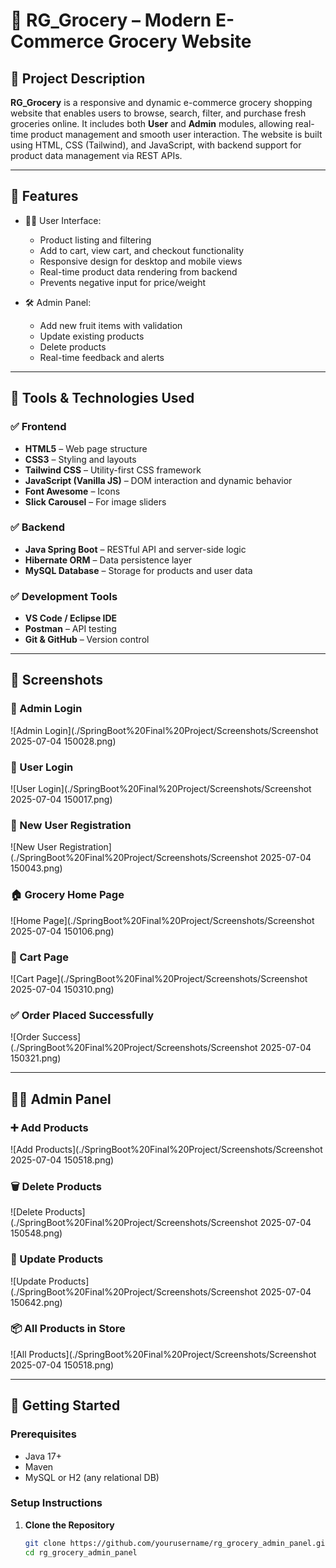 # 🛒 RG_Grocery – Modern E-Commerce Grocery Website

## 📘 Project Description

**RG_Grocery** is a responsive and dynamic e-commerce grocery shopping website that enables users to browse, search, filter, and purchase fresh groceries online. It includes both **User** and **Admin** modules, allowing real-time product management and smooth user interaction. The website is built using HTML, CSS (Tailwind), and JavaScript, with backend support for product data management via REST APIs.

---

## 🚀 Features

- 🧑‍💻 User Interface:
  - Product listing and filtering
  - Add to cart, view cart, and checkout functionality
  - Responsive design for desktop and mobile views
  - Real-time product data rendering from backend
  - Prevents negative input for price/weight

- 🛠️ Admin Panel:
  - Add new fruit items with validation
  - Update existing products
  - Delete products
  - Real-time feedback and alerts

---

## 🧰 Tools & Technologies Used

### ✅ Frontend
- **HTML5** – Web page structure
- **CSS3** – Styling and layouts
- **Tailwind CSS** – Utility-first CSS framework
- **JavaScript (Vanilla JS)** – DOM interaction and dynamic behavior
- **Font Awesome** – Icons
- **Slick Carousel** – For image sliders

### ✅ Backend
- **Java Spring Boot** – RESTful API and server-side logic
- **Hibernate ORM** – Data persistence layer
- **MySQL Database** – Storage for products and user data

### ✅ Development Tools
- **VS Code / Eclipse IDE**
- **Postman** – API testing
- **Git & GitHub** – Version control

---

## 📸 Screenshots

### 🔐 Admin Login
![Admin Login](./SpringBoot%20Final%20Project/Screenshots/Screenshot 2025-07-04 150028.png)

### 🔐 User Login
![User Login](./SpringBoot%20Final%20Project/Screenshots/Screenshot 2025-07-04 150017.png)

### 📝 New User Registration
![New User Registration](./SpringBoot%20Final%20Project/Screenshots/Screenshot 2025-07-04 150043.png)

### 🏠 Grocery Home Page
![Home Page](./SpringBoot%20Final%20Project/Screenshots/Screenshot 2025-07-04 150106.png)

### 🛒 Cart Page
![Cart Page](./SpringBoot%20Final%20Project/Screenshots/Screenshot 2025-07-04 150310.png)

### ✅ Order Placed Successfully
![Order Success](./SpringBoot%20Final%20Project/Screenshots/Screenshot 2025-07-04 150321.png)

---

## 🧑‍💻 Admin Panel

### ➕ Add Products
![Add Products](./SpringBoot%20Final%20Project/Screenshots/Screenshot 2025-07-04 150518.png)

### 🗑️ Delete Products
![Delete Products](./SpringBoot%20Final%20Project/Screenshots/Screenshot 2025-07-04 150548.png)

### 📝 Update Products
![Update Products](./SpringBoot%20Final%20Project/Screenshots/Screenshot 2025-07-04 150642.png)

### 📦 All Products in Store
![All Products](./SpringBoot%20Final%20Project/Screenshots/Screenshot 2025-07-04 150518.png)


---

## 🚀 Getting Started

### Prerequisites

- Java 17+
- Maven
- MySQL or H2 (any relational DB)

### Setup Instructions

1. **Clone the Repository**
   ```bash
   git clone https://github.com/yourusername/rg_grocery_admin_panel.git
   cd rg_grocery_admin_panel
